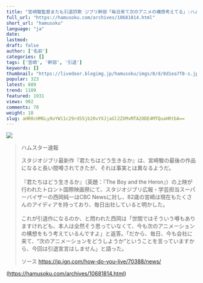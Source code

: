 ```yaml
---
title: "宮崎駿監督またも引退詐欺 ジブリ幹部「毎日来て次のアニメの構想考えてる」:ハムスター速報"
full_url: "https://hamusoku.com/archives/10681814.html"
short_url: "hamusoku"
language: "ja"
date: 
lastmod: 
draft: false
author: ['名前']
categories: []
tags: ['宮崎', '幹部', '引退']
keywords: []
thumbnail: "https://livedoor.blogimg.jp/hamusoku/imgs/8/d/8d1ea7f8-s.jpg"
popular: 323
latest: 889
trend: 1109
featured: 1931
views: 902
comments: 70
weight: 18
slug: aHR0cHM6Ly9oYW11c29rdS5jb20vYXJjaGl2ZXMvMTA2ODE4MTQuaHRtbA==
---
```


![](https://livedoor.blogimg.jp/hamusoku/imgs/8/d/8d1ea7f8-s.jpg)

<blockquote><p>ハムスター速報</p><p>スタジオジブリ最新作『君たちはどう生きるか』は、宮崎駿の最後の作品になると長い間噂されてきたが、それは事実とは異なるようだ。<br> <br> 『君たちはどう生きるか』（英題：『The Boy and the Heron』）の上映が行われたトロント国際映画祭にて、スタジオジブリ広報・学芸担当スーパーバイザーの西岡純一はCBC Newsに対し、82歳の宮崎は現在もたくさんのアイディアを持っており、毎日出社していると明かした。<br> <br> これが引退作になるのか、と問われた西岡は「世間ではそういう噂もありますけれども、本人は全然そう思っていなくて、今も次のアニメーションの構想をもう考えているんですよ」と返答。「だから、毎日、今も会社に来て、“次のアニメーションをどうしようか”ということを言っていますから、今回は引退宣言はしません」と語った。<br></p>ソース <a href='https://jp.ign.com/how-do-you-live/70388/news/' target='blank'>https://jp.ign.com/how-do-you-live/70388/news/</a></blockquote>

(https://hamusoku.com/archives/10681814.html)
